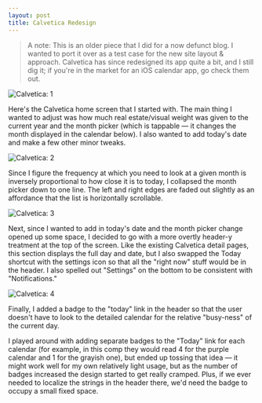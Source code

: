 ```yaml
---
layout: post
title: Calvetica Redesign
---
```


> A note: This is an older piece that I did for a now defunct blog. I wanted to port it over as a test case for the new site layout & approach. Calvetica has since redesigned its app quite a bit, and I still dig it; if you're in the market for an iOS calendar app, go check them out.

![Calvetica: 1]({{site.img}}/calvetica/1.png)

Here's the Calvetica home screen that I started with. The main thing I wanted to adjust was how much real estate/visual weight was given to the current year and the month picker (which is tappable — it changes the month displayed in the calendar below). I also wanted to add today's date and make a few other minor tweaks.

![Calvetica: 2]({{site.img}}/calvetica/2.png)

Since I figure the frequency at which you need to look at a given month is inversely proportional to how close it is to today, I collapsed the month picker down to one line. The left and right edges are faded out slightly as an affordance that the list is horizontally scrollable.

![Calvetica: 3]({{site.img}}/calvetica/3.png)

Next, since I wanted to add in today's date and the month picker change opened up some space, I decided to go with a more overtly header-y treatment at the top of the screen. Like the existing Calvetica detail pages, this section displays the full day and date, but I also swapped the Today shortcut with the settings icon so that all the "right now" stuff would be in the header. I also spelled out "Settings" on the bottom to be consistent with "Notifications."

![Calvetica: 4]({{site.img}}/calvetica/4.png)

Finally, I added a badge to the "today" link in the header so that the user doesn't have to look to the detailed calendar for the relative "busy-ness" of the current day.

I played around with adding separate badges to the "Today" link for each calendar (for example, in this comp they would read 4 for the purple calendar and 1 for the grayish one), but ended up tossing that idea — it might work well for my own relatively light usage, but as the number of badges increased the design started to get really cramped. Plus, if we ever needed to localize the strings in the header there, we'd need the badge to occupy a small fixed space.
